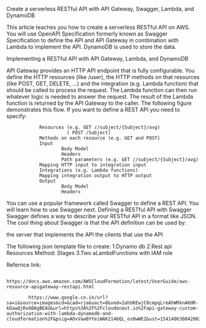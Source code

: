 Create a serverless RESTful API with API Gateway, Swagger, Lambda, and DynamoDB   
   
   This article teaches you how to create a serverless RESTful API on AWS. You will use OpenAPI Specification formerly known as Swagger Specification to define the API and API Gateway in combination with Lambda to implement the API. DynamoDB is used to store the data.
   
Implementing a RESTful API with API Gateway, Lambda, and DynamoDB
    
   API Gateway provides an HTTP API endpoint that is fully configurable. You define the HTTP resources (like /user), the HTTP methods on that resources (like POST, GET, DELETE, …) and the integration (e.g. Lambda function) that should be called to process the request. The Lambda function can then run whatever logic is needed to answer the request. The result of the Lambda function is returned by the API Gateway to the caller. The following figure demonstrates this flow.
If you want to define a REST API you need to specify:

                Resources (e.g. GET //subject/{Subject}/avg)
                          ( POST /Subject)
                Methods on each resource (e.g. GET and POST)
                Input
                        Body Model
                        Headers
                        Path parameters (e.g. GET //subject/{Subject}/avg)
                Mapping HTTP input to integration input
                Integrations (e.g. Lambda functions)
                Mapping integration output to HTTP output
                Output
                        Body Model
                        Headers
                        
You can use a popular framework called Swagger to define a REST API. You will learn how to use Swagger next.
Defining a RESTful API with Swagger
        Swagger defines a way to describe your RESTful API in a format like JSON. The cool thing about Swagger is that the API definition can be used by:

  the server that implements the API
  the clients that use the API

The following json template file to create:
                1.Dynamo db
                2.Rest api
                        Resources
                        Method:
                        Stages
                3.Two aLambdFunctions with IAM role

Refernce link:

            https://docs.aws.amazon.com/AWSCloudFormation/latest/UserGuide/aws-resource-apigateway-restapi.html
            
            https://www.google.co.in/url?sa=i&source=images&cd=&cad=rja&uact=8&ved=2ahUKEwjC0cmpqLreAhWRknAKHR-kDawQjRx6BAgBEAU&url=https%3A%2F%2Fcloudonaut.io%2Fapi-gateway-custom-authorization-with-lambda-dynamodb-and-cloudformation%2F&psig=AOvVaw0YYeiWAK2146QL_os0wWEZ&ust=1541406360420639
              
